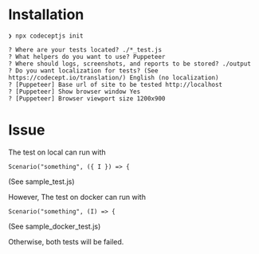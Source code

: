 # Installation
```
❯ npx codeceptjs init

? Where are your tests located? ./*_test.js
? What helpers do you want to use? Puppeteer
? Where should logs, screenshots, and reports to be stored? ./output
? Do you want localization for tests? (See https://codecept.io/translation/) English (no localization)
? [Puppeteer] Base url of site to be tested http://localhost
? [Puppeteer] Show browser window Yes
? [Puppeteer] Browser viewport size 1200x900
```

# Issue
The test on local can run with
```
Scenario("something", ({ I }) => {
```
(See sample_test.js)

However, The test on docker can run with
```
Scenario("something", (I) => {
```
(See sample_docker_test.js)

Otherwise, both tests will be failed.